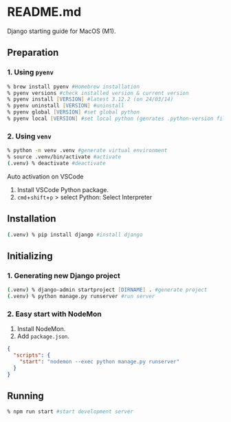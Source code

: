 # README.md
Django starting guide for MacOS (M1).

## Preparation
### 1. Using `pyenv`
```zsh
% brew install pyenv #Homebrew installation
% pyenv versions #check installed version & current version
% pyenv install [VERSION] #latest 3.12.2 (on 24/03/14)
% pyenv uninstall [VERSION] #uninstall
% pyenv global [VERSION] #set global python
% pyenv local [VERSION] #set local python (genrates .python-version file)
```
### 2. Using `venv`
```zsh
% python -m venv .venv #generate virtual environment
% source .venv/bin/activate #activate
(.venv) % deactivate #deactivate
```
Auto activation on VSCode
  1. Install VSCode Python package.
  1. `cmd`+`shift`+`p` > select Python: Select Interpreter

## Installation
```zsh
(.venv) % pip install django #install django
```

## Initializing
### 1. Generating new Django project
```zsh
(.venv) % django-admin startproject [DIRNAME] . #generate project
(.venv) % python manage.py runserver #run server
```
### 2. Easy start with NodeMon
1. Install NodeMon.
1. Add `package.json`.
  ```json
  {
    "scripts": {
      "start": "nodemon --exec python manage.py runserver"
    }
  }
  ```

## Running
```zsh
% npm run start #start development server
```
